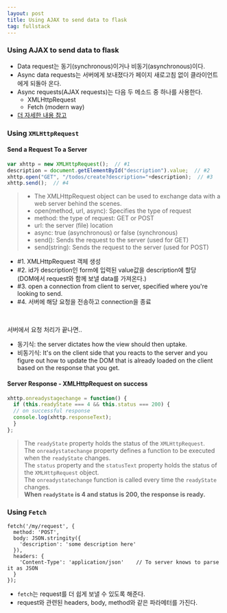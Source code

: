```yaml
---
layout: post
title: Using AJAX to send data to flask
tag: fullstack
---
```


### Using AJAX to send data to flask
- Data request는 동기(synchronous)이거나 비동기(asynchronous)이다.
- Async data requests는 서버에게 보내졌다가 페이지 새로고침 없이 클라이언트에게 되돌아 온다.
- Async requests(AJAX requests)는 다음 두 메소드 중 하나를 사용한다.
  - XMLHttpRequest
  - Fetch (modern way)
- [더 자세한 내용 참고](https://coding-factory.tistory.com/143)

### Using `XMLHttpRequest`
#### Send a Request To a Server
```javascript
var xhttp = new XMLHttpRequest();  // #1
description = document.getElementById("description").value;  // #2
xhttp.open("GET", "/todos/create?description="+description);  // #3
xhttp.send();  // #4
```
>- The XMLHttpRequest object can be used to exchange data with a web server behind the scenes. 
>- open(method, url, async):	Specifies the type of request
>  - method: the type of request: GET or POST
>  - url: the server (file) location
>  - async: true (asynchronous) or false (synchronous)
>- send():	Sends the request to the server (used for GET)
>- send(string):	Sends the request to the server (used for POST)

- #1. XMLHttpRequest 객체 생성 <br>
- #2. id가 description인 form에 입력된 value값을 description에 할당 <br>
   (DOM에서 request와 함께 보낼 data를 가져온다.) <br>
- #3. open a connection from client to server, specified where you're looking to send. <br>
- #4. 서버에 해당 요청을 전송하고 connection을 종료 <br>

<br>

서버에서 요청 처리가 끝나면..<br>
- 동기식: the server dictates how the view should then uptake. <br>
- 비동기식: It's on the client side that you reacts to the server and you figure out how to update the DOM that is already loaded on the client based on the response that you get.

#### Server Response - XMLHttpRequest on success
```javascript
xhttp.onreadystagechange = function() {
  if (this.readyState === 4 && this.status === 200) {
  // on successful response
  console.log(xhttp.responseText);
  }
};
```
>The `readyState` property holds the status of the `XMLHttpRequest`. <br>
>The `onreadystatechange` property defines a function to be executed when the `readyState` changes. <br>
>The `status` property and the `statusText` property holds the status of the `XMLHttpRequest` object. <br>
>The `onreadystatechange` function is called every time the `readyState` changes. <br>
>**When `readyState` is 4 and status is 200, the response is ready.**


### Using `Fetch`
```
fetch('/my/request', {
  method: 'POST',
  body: JSON.stringity({
    'description': 'some description here'
  }),
  headers: {
    'Content-Type': 'application/json'    // To server knows to parse it as JSON
  }
});
```
- `fetch`는 request를 더 쉽게 보낼 수 있도록 해준다.
- request와 관련된 headers, body, method와 같은 파라메터를 가진다.

